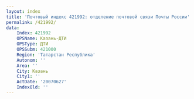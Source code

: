 ```yaml
---
layout: index
title: 'Почтовый индекс 421992: отделение почтовой связи Почты России'
permalink: /421992/
data:
    Index: 421992
    OPSName: Казань-ДТИ
    OPSType: ДТИ
    OPSSubm: 421000
    Region: 'Татарстан Республика'
    Autonom: ''
    Area: ''
    City: Казань
    City1: ''
    ActDate: '20070627'
    IndexOld: ''
---
```

